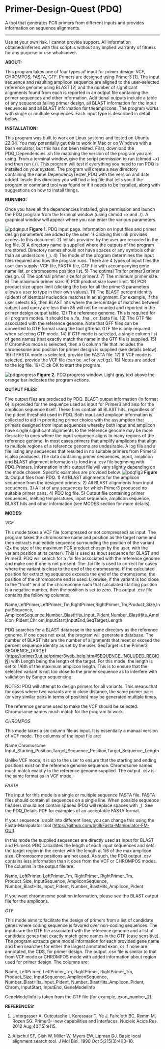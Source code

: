 # Primer-Design-Quest (PDQ)

A tool that generates PCR primers from different inputs and provides information on sequence alignments. 
__________________________________________________________________________________________________________________

Use at your own risk. I cannot provide support. All information obtained/inferred with this script is without any implied warranty of fitness for any purpose or use whatsoever.

**ABOUT:**

This program takes one of four types of input for primer design: VCF, CHROMPOS, FASTA, GTF. Primers are designed using Primer3 [1]. The input sequence and resulting amplicon sequence are aligned to the user-selected reference genome using BLAST [2] and the number of significant alignments found from each is reported in an output file containing the primer sequences and other information. Additional outputs include a table of any sequences failing primer design, all BLAST information for the input sequences and all BLAST information for theamplicons. The program works with single or multiple sequences. Each input type is described in detail below.

**INSTALLATION:**

This program was built to work on Linux systems and tested on Ubuntu 22.04. You may potentially get this to work in Mac or on Windows with a bash emulator, but this has not been tested.
First, download the PDQ_Dependencies .sh file matching the version of the program you are using. From a terminal window, give the script permission to run (chmod +x) and then run (./). This program will test if everything you need to run PDQ is installed on your system. The program will create a new directory containing the name DependencyTester_PDQ with the version and date added.
Inside this directory you will find a log file that tells you if the program or command tool was found or if it needs to be installed, along with suggestions on how to install things.

**RUNNING:**

Once you have all the dependencies installed, give permission and launch the PDQ program from the terminal window (using chmod +x and ./). A graphical window will appear where you can enter the various parameters.

![pdqinput](https://github.com/user-attachments/assets/c31ad4f8-8798-4242-8cb4-cc95cda0f532)
**Figure 1.** PDQ input page. Information on input files and primer design parameters are added by the user. 1) Clicking this link provides access to this document. 2) Initials provided by the user are recorded in the log file. 3) A directory name is supplied where the outputs of the program are stored. Directory names should not have spaces or any symbols other than an underscore (_). 4) The mode of the program determines the input files required and how the program runs. There are 4 types of input files the user can supply: VCF file, FASTA file, GTF file with accompanying gene name list, or chromosome position list. 5) The optimal Tm for primer3 primer design. 6) The optimal primer size for primer3. 7) The minimum primer size. 8) The maximum primer size. 9) PCR product size lower limit. 10) PCR product size upper limit (clicking the box for all the primer3 parameters allows a user to type in their own values). 11) The BLAST percent identity (pident) of identical nucleotide matches in an alignment. For example, if the user selects 85, then BLAST hits where the percentage of matches between subject and query are less than 85 will not be counted and reported in the primer design output table. 12) The reference genome. This is required for all program modes. It should be a .fa, .fna., or .fasta file. 13) The GTF file associated with the reference genome. Note that GFF files can be converted to GTF format using the tool gffread. GTF file is only required when selecting GTF mode. 14) If GTF mode is selected, a single column list of gene names (that exactly match the name in the GTF file is supplied. 15) If ChromPos mode is selected, then a 6 column file that includes the chromosome and position for primer design is supplied (see details below). 16) If FASTA mode is selected, provide the FASTA file. 17) If VCF mode is selected, provide the VCF file (can be .vcf or .vcf.gz). 18) Notes are added to the log file. 19) Click OK to start the program.

![pdqprogress](https://github.com/user-attachments/assets/8d150c05-a2fc-4ff7-8eaa-442d06f5525f)
**Figure 2.** PDQ progress window. Light gray text above the orange bar indicates the program actions.

**OUTPUT FILES:**

Five output files are produced by PDQ. BLAST output information (in format 6) is provided for the sequence used as input for Primer3 and also for the amplicon sequence itself. These files contain all BLAST hits, regardless of the pident threshold used in PDQ. Both input and amplicon information is collected to aid in prioritizing primer choice with the assumption that primers designed from input sequences whereby both input and amplicon have single significant alignments to the reference genome may be more desirable to ones where the input sequence aligns to many regions of the reference genome. In most cases primers that amplify amplicons that align to multiple regions of a reference genome are undesirable. A log file and a file listing any sequences that resulted in no suitable primers from Primer3 is also produced. The data containing primer sequences, input, amplicon and BLAST alignment information is fond in a .csv file beginning with PDQ_Primers. Information in this output file will vary slightly depending on the mode chosen. Specific examples are provided below.
![pdqfig3](https://github.com/user-attachments/assets/6f509d38-b939-4981-9fb5-a2ac100d52ff)
**Figure 3.** Output files from PDQ. 1) All BLAST alignments for the amplicon sequence from the designed primers. 2) All BLAST alignments from input sequences. 3) A list of any sequences for which Primer3 produced no suitable primer pairs. 4) PDQ log file. 5) Output file containing primer sequences, melting temperatures, input sequence, amplicon sequence, BLAST hits and other information (see MODES section for more details).

**MODES:** 

_VCF_ 

This mode takes a VCF file (compressed or not compressed) as input. The program takes the chromosome name and position as the target name and then extracts nucleotide sequence surrounding the position of the variant (2x the size of the maximum PCR product chosen by the user, with the variant position at its center). This is used as input sequence for BLAST and Primer3. PDQ will search for a .fai file associated with the reference genome and make one if one is not present. The .fai file is used to correct for cases where the variant is close to the end of the chromosome. If the calculated position for extracting sequence exceeds the end of the chromosome, the position of the chromosome end is used. Likewise, if the variant is too close to the “front” end of the chromosome such that calculated starting position is a negative number, then the position is set to zero. The output .csv file contains the following columns:

Name,LeftPrimer,LeftPrimer_Tm,RightPrimer,RightPrimer_Tm,Product_Size,InputSequence, AmpliconSequence,Number_BlastHits_Input_Pident,Number_BlastHits_Amplicon_Pident,Chr om,InputStart,InputEnd,SeqTarget,Length

PDQ searches for a BLAST database in the same directory as the reference genome. If one does not exist, the program will generate a database. The number of BLAST hits are the number of alignments that meet or exceed the percent sequence identity as set by the user. SeqTarget is the Primer3 SEQUENCE_TARGET (https://primer3.ut.ee/primer3web_help.htm#SEQUENCE_INCLUDED_REGION) with Length being the length of the target. For this mode, the length is set to 1/6th of the maximum amplicon length. This is to ensure that the selected variant is not too close to the primer sequence as to interfere with validation by Sanger sequencing. 

NOTES: PDQ will attempt to design primers for all variants. This means that for cases where two variants are in close distance, the same primer pairs (or very similar pairs in terms of position) may be generated multiple times.

The reference genome used to make the VCF should be selected. Chromosome names much match for the program to work.

_CHROMPOS_ 

This mode takes a six column file as input. It is essentially a manual version of VCF mode. The columns of the input file are: 

Name Chromosome Input_Starting_Position,Target_Sequence_Position,Target_Sequence_Length

Unlike VCF mode, it is up to the user to ensure that the starting and ending positions exist on the reference genome sequence. Chromosome names much match exactly to the reference genome supplied. The output .csv is the same format as in VCF mode. 

_FASTA_ 

The input for this mode is a single or multiple sequence FASTA file. FASTA files should contain all sequences on a single line. When possible sequence headers should not contain spaces (PDQ will replace spaces with _). See the PDQ_Details PDF for examples of an acceptable FASTA format.


If your sequence is split into different lines, you can change this using the Fasta-Manipulator tool (https://github.com/bjtill/Fasta-Manipulator-FM-GUI).

In this mode the supplied sequences are directly used as input for BLAST and Primer3. PDQ calculates the length of each input sequences and sets the target region in the center with the length at 1/6 of the max amplicon size. Chromosome positions are not used. As such, the PDQ output .csv contains less information than it does from the VCF or CHROMPOS modes. The columns in the output file are: 

Name, LeftPrimer, LeftPrimer_Tm, RightPrimer, RightPrimer_Tm, Product_Size, InputSequence, AmpliconSequence, Number_BlastHits_Input_Pident, Number_BlastHits_Amplicon_Pident

If you want chromosome position information, please see the BLAST output file for the amplicons. 

_GTF_

This mode aims to facilitate the design of primers from a list of candidate genes where coding sequence is favored over non-coding sequences. The inputs are the GTF file associated with the reference genome and a list of candidate genes that exactly match gene names in the GTF (case sensitive). The program extracts gene model information for each provided gene name and then searches for either the largest annotated exon, or if none are annotated, the CDS, for primer design. The output .csv file is similar to that from VCF mode or CHROMPOS mode with added information about region used for primer design. The columns are: 

Name, LeftPrimer, LeftPrimer_Tm, RightPrimer, RightPrimer_Tm, Product_Size, InputSequence, AmpliconSequence, Number_BlastHits_Input_Pident, Number_BlastHits_Amplicon_Pident, Chrom, InputStart, InputEnd, GeneModelInfo 

GeneModelInfo is taken from the GTF file (for example, exon_number_2). 

**REFERENCES:** 

1. Untergasser A, Cutcutache I, Koressaar T, Ye J, Faircloth BC, Remm M, Rozen SG. Primer3--new capabilities and interfaces. Nucleic Acids Res. 2012 Aug;40(15):e115.
  
2. Altschul SF, Gish W, Miller W, Myers EW, Lipman DJ. Basic local alignment search tool. J Mol Biol. 1990 Oct 5;215(3):403–10.
